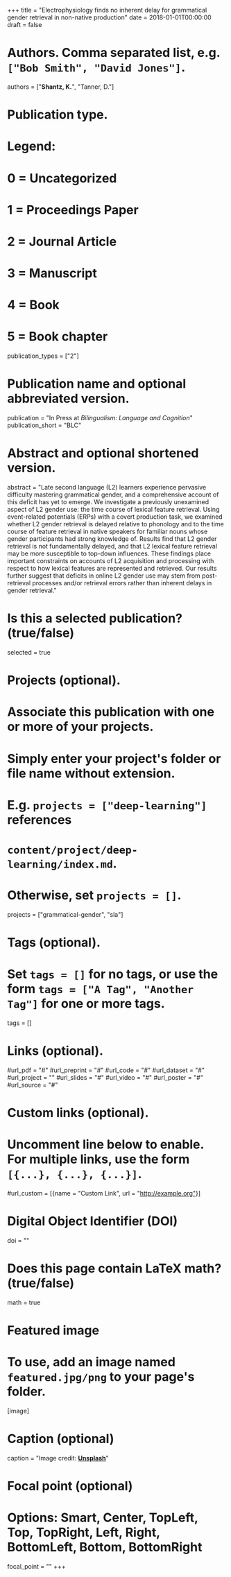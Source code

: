 +++
title = "Electrophysiology finds no inherent delay for grammatical gender retrieval in non-native production"
date = 2018-01-01T00:00:00
draft = false

# Authors. Comma separated list, e.g. `["Bob Smith", "David Jones"]`.
authors = ["**Shantz, K.**", "Tanner, D."]

# Publication type.
# Legend:
# 0 = Uncategorized
# 1 = Proceedings Paper
# 2 = Journal Article
# 3 = Manuscript
# 4 = Book
# 5 = Book chapter
publication_types = ["2"]

# Publication name and optional abbreviated version.
publication = "In Press at *Bilingualism: Language and Cognition*"
publication_short = "BLC"

# Abstract and optional shortened version.
abstract = "Late second language (L2) learners experience pervasive difficulty mastering grammatical gender, and a comprehensive account of this deficit has yet to emerge. We investigate a previously unexamined aspect of L2 gender use: the time course of lexical feature retrieval. Using event-related potentials (ERPs) with a covert production task, we examined whether L2 gender retrieval is delayed relative to phonology and to the time course of feature retrieval in native speakers for familiar nouns whose gender participants had strong knowledge of. Results find that L2 gender retrieval is not fundamentally delayed, and that L2 lexical feature retrieval may be more susceptible to top-down influences. These findings place important constraints on accounts of L2 acquisition and processing with respect to how lexical features are represented and retrieved. Our results further suggest that deficits in online L2 gender use may stem from post-retrieval processes and/or retrieval errors rather than inherent delays in gender retrieval."


# Is this a selected publication? (true/false)
selected = true

# Projects (optional).
#   Associate this publication with one or more of your projects.
#   Simply enter your project's folder or file name without extension.
#   E.g. `projects = ["deep-learning"]` references 
#   `content/project/deep-learning/index.md`.
#   Otherwise, set `projects = []`.
projects = ["grammatical-gender", "sla"]

# Tags (optional).
#   Set `tags = []` for no tags, or use the form `tags = ["A Tag", "Another Tag"]` for one or more tags.
tags = []

# Links (optional).
#url_pdf = "#"
#url_preprint = "#"
#url_code = "#"
#url_dataset = "#"
#url_project = ""
#url_slides = "#"
#url_video = "#"
#url_poster = "#"
#url_source = "#"

# Custom links (optional).
#   Uncomment line below to enable. For multiple links, use the form `[{...}, {...}, {...}]`.
#url_custom = [{name = "Custom Link", url = "http://example.org"}]

# Digital Object Identifier (DOI)
doi = ""

# Does this page contain LaTeX math? (true/false)
math = true

# Featured image
# To use, add an image named `featured.jpg/png` to your page's folder. 
[image]
  # Caption (optional)
  caption = "Image credit: [**Unsplash**](https://unsplash.com/photos/pLCdAaMFLTE)"

  # Focal point (optional)
  # Options: Smart, Center, TopLeft, Top, TopRight, Left, Right, BottomLeft, Bottom, BottomRight
  focal_point = ""
+++
